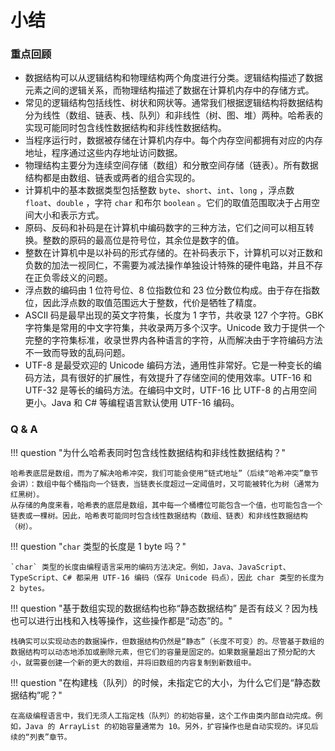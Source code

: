 # 小结

### 重点回顾

- 数据结构可以从逻辑结构和物理结构两个角度进行分类。逻辑结构描述了数据元素之间的逻辑关系，而物理结构描述了数据在计算机内存中的存储方式。
- 常见的逻辑结构包括线性、树状和网状等。通常我们根据逻辑结构将数据结构分为线性（数组、链表、栈、队列）和非线性（树、图、堆）两种。哈希表的实现可能同时包含线性数据结构和非线性数据结构。
- 当程序运行时，数据被存储在计算机内存中。每个内存空间都拥有对应的内存地址，程序通过这些内存地址访问数据。
- 物理结构主要分为连续空间存储（数组）和分散空间存储（链表）。所有数据结构都是由数组、链表或两者的组合实现的。
- 计算机中的基本数据类型包括整数 `byte`、`short`、`int`、`long` ，浮点数 `float`、`double` ，字符 `char` 和布尔 `boolean` 。它们的取值范围取决于占用空间大小和表示方式。
- 原码、反码和补码是在计算机中编码数字的三种方法，它们之间可以相互转换。整数的原码的最高位是符号位，其余位是数字的值。
- 整数在计算机中是以补码的形式存储的。在补码表示下，计算机可以对正数和负数的加法一视同仁，不需要为减法操作单独设计特殊的硬件电路，并且不存在正负零歧义的问题。
- 浮点数的编码由 1 位符号位、8 位指数位和 23 位分数位构成。由于存在指数位，因此浮点数的取值范围远大于整数，代价是牺牲了精度。
- ASCII 码是最早出现的英文字符集，长度为 1 字节，共收录 127 个字符。GBK 字符集是常用的中文字符集，共收录两万多个汉字。Unicode 致力于提供一个完整的字符集标准，收录世界内各种语言的字符，从而解决由于字符编码方法不一致而导致的乱码问题。
- UTF-8 是最受欢迎的 Unicode 编码方法，通用性非常好。它是一种变长的编码方法，具有很好的扩展性，有效提升了存储空间的使用效率。UTF-16 和 UTF-32 是等长的编码方法。在编码中文时，UTF-16 比 UTF-8 的占用空间更小。Java 和 C# 等编程语言默认使用 UTF-16 编码。

### Q & A

!!! question "为什么哈希表同时包含线性数据结构和非线性数据结构？"

    哈希表底层是数组，而为了解决哈希冲突，我们可能会使用“链式地址”（后续“哈希冲突”章节会讲）：数组中每个桶指向一个链表，当链表长度超过一定阈值时，又可能被转化为树（通常为红黑树）。
    从存储的角度来看，哈希表的底层是数组，其中每一个桶槽位可能包含一个值，也可能包含一个链表或一棵树。因此，哈希表可能同时包含线性数据结构（数组、链表）和非线性数据结构（树）。

!!! question "`char` 类型的长度是 1 byte 吗？"

    `char` 类型的长度由编程语言采用的编码方法决定。例如，Java、JavaScript、TypeScript、C# 都采用 UTF-16 编码（保存 Unicode 码点），因此 char 类型的长度为 2 bytes。

!!! question "基于数组实现的数据结构也称“静态数据结构” 是否有歧义？因为栈也可以进行出栈和入栈等操作，这些操作都是“动态”的。"

    栈确实可以实现动态的数据操作，但数据结构仍然是“静态”（长度不可变）的。尽管基于数组的数据结构可以动态地添加或删除元素，但它们的容量是固定的。如果数据量超出了预分配的大小，就需要创建一个新的更大的数组，并将旧数组的内容复制到新数组中。

!!! question "在构建栈（队列）的时候，未指定它的大小，为什么它们是“静态数据结构”呢？"

    在高级编程语言中，我们无须人工指定栈（队列）的初始容量，这个工作由类内部自动完成。例如，Java 的 ArrayList 的初始容量通常为 10。另外，扩容操作也是自动实现的。详见后续的“列表”章节。

